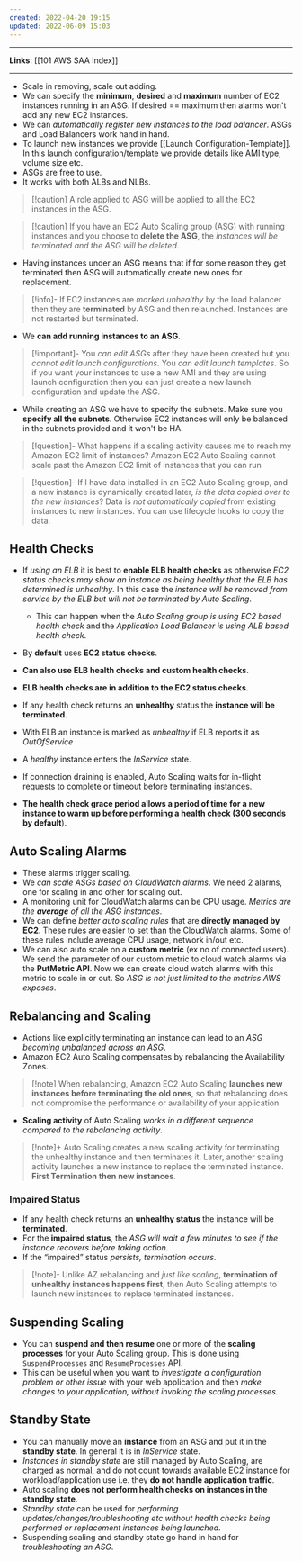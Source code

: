 ```yaml
---
created: 2022-04-20 19:15
updated: 2022-06-09 15:03
---
```

---
**Links**: [[101 AWS SAA Index]]

---

- Scale in removing, scale out adding.
- We can specify the **minimum**, **desired** and **maximum** number of EC2 instances running in an ASG. If desired == maximum then alarms won't add any new EC2 instances.
- We can *automatically register new instances to the load balancer*. ASGs and Load Balancers work hand in hand.
- To launch new instances we provide [[Launch Configuration-Template]]. In this launch configuration/template we provide details like AMI type, volume size etc.
- ASGs are free to use.
- It works with both ALBs and NLBs.

> [!caution] A role applied to ASG will be applied to all the EC2 instances in the ASG.

> [!caution] If you have an EC2 Auto Scaling group (ASG) with running instances and you choose to **delete the ASG**, the *instances will be terminated and the ASG will be deleted*.

- Having instances under an ASG means that if for some reason they get terminated then ASG will automatically create new ones for replacement.

> [!info]- If EC2 instances are *marked unhealthy* by the load balancer then they are **terminated** by ASG and then relaunched.
> Instances are not restarted but terminated.

- We **can add running instances to an ASG**.

> [!important]- You *can edit ASGs* after they have been created but you *cannot edit launch configurations*. You *can edit launch templates*.
> So if you want your instances to use a new AMI and they are using launch configuration then you can just create a new launch configuration and update the ASG.

- While creating an ASG we have to specify the subnets. Make sure you **specify all the subnets**. Otherwise EC2 instances will only be balanced in the subnets provided and it won't be HA.

> [!question]- What happens if a scaling activity causes me to reach my Amazon EC2 limit of instances?
> Amazon EC2 Auto Scaling cannot scale past the Amazon EC2 limit of instances that you can run

> [!question]- If I have data installed in an EC2 Auto Scaling group, and a new instance is dynamically created later, *is the data copied over to the new instances*?
> Data is *not automatically copied* from existing instances to new instances. You can use lifecycle hooks to copy the data.

## Health Checks
- If *using an ELB* it is best to **enable ELB health checks** as otherwise *EC2 status checks may show an instance as being healthy that the ELB has determined is unhealthy*. In this case the *instance will be removed from service by the ELB but will not be terminated by Auto Scaling*.
	- This can happen when the *Auto Scaling group is using EC2 based health check* and the *Application Load Balancer is using ALB based health check*.

-   By **default** uses **EC2 status checks**.
-   **Can also use ELB health checks and custom health checks**.
-   **ELB health checks are in addition to the EC2 status checks**.
-   If any health check returns an **unhealthy** status the **instance will be terminated**.
-   With ELB an instance is marked as *unhealthy* if ELB reports it as *OutOfService*
-   A *healthy* instance enters the *InService* state.
-   If connection draining is enabled, Auto Scaling waits for in-flight requests to complete or timeout before terminating instances.
-   **The health check grace period allows a period of time for a new instance to warm up before performing a health check (300 seconds by default**).

## Auto Scaling Alarms
- These alarms trigger scaling.
- We *can scale ASGs based on CloudWatch alarms*. We need 2 alarms, one for scaling in and other for scaling out. 
- A monitoring unit for CloudWatch alarms can be CPU usage. *Metrics are the **average** of all the ASG instances*.
- We can define *better auto scaling rules* that are **directly managed by EC2**. These rules are easier to set than the CloudWatch alarms. Some of these rules include average CPU usage, network in/out etc.
- We can also auto scale on a **custom metric** (ex no of connected users). We send the parameter of our custom metric to cloud watch alarms via the **PutMetric API**. Now we can create cloud watch alarms with this metric to scale in or out. So *ASG is not just limited to the metrics AWS exposes*.

## Rebalancing and Scaling
- Actions like explicitly terminating an instance can lead to an *ASG becoming unbalanced across an ASG*.
- Amazon EC2 Auto Scaling compensates by rebalancing the Availability Zones.

> [!note] When rebalancing, Amazon EC2 Auto Scaling **launches new instances before terminating the old ones**, so that rebalancing does not compromise the performance or availability of your application.

- **Scaling activity** of Auto Scaling *works in a different sequence compared to the rebalancing activity*. 

> [!note]+ Auto Scaling creates a new scaling activity for terminating the unhealthy instance and then terminates it. Later, another scaling activity launches a new instance to replace the terminated instance.
> **First Termination then new instances**.

### Impaired Status
- If any health check returns an **unhealthy status** the instance will be **terminated**. 
- For the **impaired status**, the *ASG will wait a few minutes to see if the instance recovers before taking action*. 
- If the “impaired” status *persists, termination occurs*. 
 
> [!note]- Unlike AZ rebalancing and *just like scaling*, **termination of unhealthy instances happens first**, then Auto Scaling attempts to launch new instances to replace terminated instances.

## Suspending Scaling 
- You can **suspend and then resume** one or more of the **scaling processes** for your Auto Scaling group. This is done using `SuspendProcesses` and `ResumeProcesses` API. 
- This can be useful when you want to *investigate a configuration problem or other issue* with your web application and then *make changes to your application, without invoking the scaling processes*. 

## Standby State
- You can manually move an **instance** from an ASG and put it in the **standby state**. In general it is in *InService* state.
- *Instances in standby state* are still managed by Auto Scaling, are charged as normal, and do not count towards available EC2 instance for workload/application use i.e. they **do not handle application traffic**. 
- Auto scaling **does not perform health checks on instances in the standby state**. 
- *Standby state* can be used for *performing updates/changes/troubleshooting etc without health checks being performed or replacement instances being launched*.
- Suspending scaling and standby state go hand in hand for *troubleshooting an ASG*.